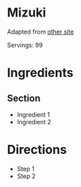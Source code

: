 # Mizuki

Adapted from [other site](https://github.com/nickkossolapov/recipes)

Servings: 99

# Ingredients
## Section
- Ingredient 1
- Ingredient 2

# Directions
- Step 1
- Step 2
